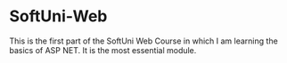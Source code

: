 # SoftUni-Web

This is the first part of the SoftUni Web Course in which I am learning the basics of ASP NET.
It is the most essential module.
